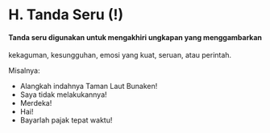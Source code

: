# H. Tanda Seru (!)

#### Tanda seru digunakan untuk mengakhiri ungkapan yang menggambarkan
kekaguman, kesungguhan, emosi yang kuat, seruan, atau perintah.

Misalnya:

  * Alangkah indahnya Taman Laut Bunaken!
  * Saya tidak melakukannya!
  * Merdeka!
  * Hai!
  * Bayarlah pajak tepat waktu!